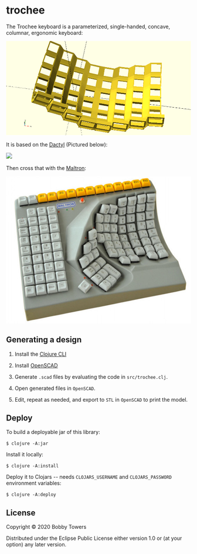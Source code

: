 # trochee

The Trochee keyboard is a parameterized, single-handed, concave, columnar, ergonomic keyboard:

![Maltron single-handed keyboard](./resources/switch-holes.png)

It is based on the [Dactyl](https://github.com/adereth/dactyl-keyboard) (Pictured below):

<img src="https://raw.githubusercontent.com/adereth/dactyl-cave/master/resources/glamourshot.png"/>

Then cross that with the [Maltron](https://www.maltron.com/):

![Maltron single-handed keyboard](./resources/maltron.jpg)

## Generating a design

1. Install the [Clojure CLI](https://clojure.org/guides/getting_started#_clojure_installer_and_cli_tools)

2. Install [OpenSCAD](http://www.openscad.org/)

3. Generate `.scad` files by evaluating the code in `src/trochee.clj`.

4. Open generated files in `OpenSCAD`.

5. Edit, repeat as needed, and export to `STL` in `OpenSCAD` to print the model.

## Deploy

To build a deployable jar of this library:

    $ clojure -A:jar

Install it locally:

    $ clojure -A:install

Deploy it to Clojars -- needs `CLOJARS_USERNAME` and `CLOJARS_PASSWORD` environment variables:

    $ clojure -A:deploy

## License

Copyright © 2020 Bobby Towers

Distributed under the Eclipse Public License either version 1.0 or (at
your option) any later version.
